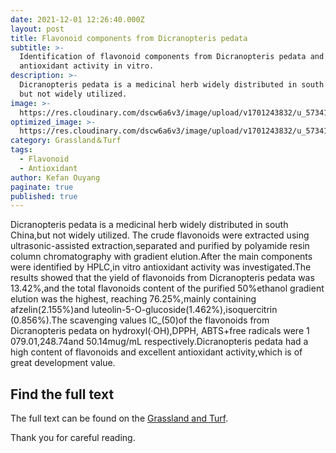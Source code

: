 ```yaml
---
date: 2021-12-01 12:26:40.000Z
layout: post
title: Flavonoid components from Dicranopteris pedata
subtitle: >-
  Identification of flavonoid components from Dicranopteris pedata and its
  antioxidant activity in vitro.
description: >-
  Dicranopteris pedata is a medicinal herb widely distributed in south China,
  but not widely utilized.
image: >-
  https://res.cloudinary.com/dscw6a6v3/image/upload/v1701243832/u_573418183_3933976733_fm_253_fmt_auto_app_138_f_JPEG_wzpfor.jpg
optimized_image: >-
  https://res.cloudinary.com/dscw6a6v3/image/upload/v1701243832/u_573418183_3933976733_fm_253_fmt_auto_app_138_f_JPEG_wzpfor.jpg
category: Grassland＆Turf
tags:
  - Flavonoid
  - Antioxidant
author: Kefan Ouyang
paginate: true
published: true
---
```

Dicranopteris pedata is a medicinal herb widely distributed in south China,but not widely utilized. The crude flavonoids were extracted using ultrasonic-assisted extraction,separated and purified by polyamide resin column chromatography with gradient elution.After the main components were identified by HPLC,in vitro antioxidant activity was investigated.The results showed that the yield of flavonoids from Dicranopteris pedata was 13.42%,and the total flavonoids content of the purified 50%ethanol gradient elution was the highest, reaching 76.25%,mainly containing afzelin(2.155%)and luteolin-5-O-glucoside(1.462%),isoquercitrin (0.856%).The scavenging values IC_(50)of the flavonoids from Dicranopteris pedata on hydroxyl(·OH),DPPH, ABTS+free radicals were 1 079.01,248.74and 50.14mug/mL respectively.Dicranopteris pedata had a high content of flavonoids and excellent antioxidant activity,which is of great development value.

## Find the full text

The full text can be found on the [Grassland and Turf](https://webofscience.clarivate.cn/wos/alldb/full-record/CSCD:7121787).

Thank you for careful reading.
